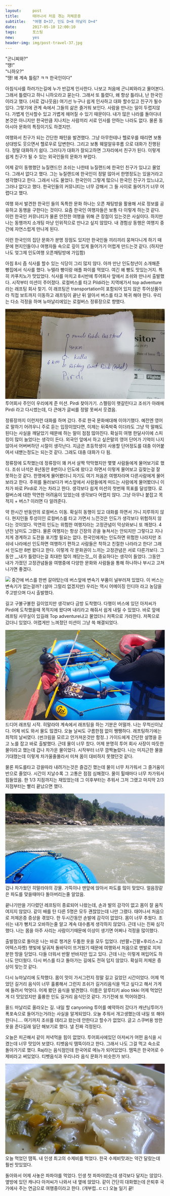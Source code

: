 ```yaml
---          
layout:	    post          
title:      태어나서 처음 겪는 저체온증
subtitle:   "여행 D+37, 인도 D+8 마날리 D+4"          
date:       2017-05-10 12:00:10   
tags:       포스팅          
new:        yes
header-img: img/post-travel-37.jpg
---          
```

  


>
"곤니찌와?"  
"땡!"  
"니하오?"  
"땡! 왜 계속 틀림? ㅋㅋ 한국인이다"  

아침식사를 하러가는길에 누가 반갑게 인사한다. 나보고 처음에 곤니찌와라고 물어본다. 그래서 틀렸다고 하니 니하오라고 묻는다. 그래서 또 틀렸다, 왜 항상 틀리냐, 난 한국인이라고 했다. (서로 겁나웃음) 여기선 누구나 쉽게 인사하고 대화 할수있고 친구가 될수 있다. 그렇기에 관계 속에서 그들의 삶은 즐거워 보인다. 사람을 만나는 일이 두렵지않다. 가볍게 인사할수 있고 가볍게 헤어질 수 있기 때문이다. 내가 많은 나라를 돌아다녀본것은 아니지만 한국만큼 지나치는 사람끼리 서로 인사를 안하는 나라도 없다. 물론 동아시아 문화의 특징이기도 하겠지만.

여행와서 친구가 되는 간단한 패턴을 발견했다. 그냥 아무한테나 헬로우를 때리면 보통 상대방도 웃으면서 헬로우로 답변한다. 그리고 보통 웨얼알유후롬 으로 대화가 진행된다. 정말 대화하기 쉽다. 그러다가 대화가 잘되고하면 그자리에서 친구가 된다. 이렇게 쉽게 친구가 될 수 있는 외국인들의 문화가 부럽다.

어제 같이 동행했던 뉴질랜드인 조쉬는 나한테 뉴질랜드에 한국인 친구가 있냐고 물었다. 그래서 없다고 했다. 그는 뉴질랜드에 한국인이 정말 많아서 한명정도는 있을거라고 생각했다고 한다. 그래서 나도 물었다. 한국인이 그렇게 많으니 한국인 친구가 있느냐고, 그러나 없다고 했다. 한국인들의 커뮤니티는 너무 강해서 그 들 사이로 들어가기 너무 어렵다고 했다.

여행 와서 발견한 한국인 들의 독특한 문화 하나는 오픈 채팅방을 활용해 서로 정보를 공유하고 동행을 구한다는 것이다. 요즘 한국인 여행자들은 보통 다 이렇게 하는것 같다. 이런 한국인 커뮤니티가 물론 안전한 여행을 위해 큰 장점이 있는것은 사실이다. 하지만 나는 동행까지 소개팅 마냥 인위적으로 만나고 싶지 않았다. 내 경험상 동행은 여행지 중간에 자연스럽게 만나게 된다.

이런 한국인의 집단 문화가 분명 장점도 있지만 한국인들 끼리끼리 뭉쳐다니게 하기 때문에 현지인들이나 여행자들 속으로 깊이 있게 들어가기 어렵게 만드는것 같다. (하지만 나도 엊그제 인도여행 오픈채팅방에 가입함)

아침 8시 즘 식사를 할수 있는 식당이 그리 많지 않다. 아까 만난 인도청년이 소개해준 빵집에서 식사를 했다. 누텔라 빵이랑 애플 파이를 먹었다. 여긴 왜 빵도 맛있는거지. 특히 카푸치노가 맛있었다. 식사를 마치고 8시반에 투어회사 앞에서 조쉬와 만나서 출발했다. 시작부터 미션이 주어졌다. 로컬버스를 타고 Pildi라는 지역에가서 top adventure라는 래프팅 회사 찾기. 이 래프팅은 transportation이 포함되어 있지 않은 투어상품이라 직접 보트까지 이동하고 래프팅이 끝난 뒤 알아서 버스를 타고 복귀 해야 한다. 우리는 다소 걱정을 하며 뉴마날리에있는 로컬버스 정류장으로 향했다.

![](/img/170510-mission.jpg)
투어회사 주인이 우리에게 준 미션. Pirdi 찾아가기. 스펠링이 햇갈린다고 조쉬가 아래에  Pirdi 라고 다시썼는데, 다 큰애가 글씨를 정말 못써서 웃겼음.

정류장까지 이런저런 대화를 하며 갔다. 주로 한국 문화에대해 이야기했다. 예전엔 영어로 말하기 어려우니 주로 듣는 입장이었다면, 이제는 뒤죽박죽 이더라도 그냥 막 말해도 된다는 사실을 깨달았기 때문에 하는 말이 점점 많아진다. 확실히 여행 한달사이에 스피킹이 많이 늘었다는 생각이 든다. 외국인 앞에서 하고 싶은말의 영어 단어가 기억이 나지않아서 어버버하던 시절이 생각난다. 지금은 초등학생이 사용할 단어정도를 대충 이어붙여서 내밷는정도는 되는것 같다. 그래도 대충 대화가 다 됨.

정류장에 도착했는데 정류장이 꽤 커서 살짝 막막했지만 몇몇 사람들에게 물어보기로 했다. 조쉬 녀석은 8년동안 8번이나 인도에 왔다고 하면서 이렇게 물어보고 길찾는걸 잘 못하는것 같다. 한명에게 물어봤더니 자기도 여기 처음온 여행자라며 다른사람에게 물어보라고 한다. 주위를 둘러보다가 버스앞에서 사람들에게 떠드는 사람에게 물어봤더니 이 차가 바로 Pirdi로 가는 차라고 한다. 생각보다 쉽게 미션의 첫번재 목표를 달성했다. 로컬버스에 대한 막연한 어려움이 있었는데 생각보다 어렵지 않다. 그냥 아무나 붙잡고 목적지 + 버스? 이러면 다 알려준다.

약 한시간 반동안의 로컬버스 이동. 확실히 동행이 있고 대화를 하면서 가니 지루하지 않다. 현지인들 투성이인 로컬버스를 타고 가면서 느낀것은 인도가 생각보다 위험하지 않다는 것이었다. 막연히 인도는 위험한 여행지라는 고정관념이 막상와보니 또 깨졌다. 4년전 남미도 그랬다. 물론 여행자는 항상 긴장의 끈을 놓쳐서는 안되지만 그렇다고 지나치게 경계하고 도전을 포기할 필요는 없다. 한국인에게는 인도하면 위험한 나라지만 조쉬네 나라에선 인도하면 여행하기 편하고 사람들은 착하고 친절한 나라라고 한다! 그래서 인도만 8번 왔다고 한다. 이렇게 각 문화권이 느끼는 고정관념은 서로 다른가보다. 그동안 __내가 틀렸다는걸 최대한 많이 깨닫는것__이 중요하다는 생각이 들었다. 그동안 내가 가졌던 고정관념들을 여행중에 다양한 문화와 사람들을 통해 하나하나 부시고 고쳐나가면 좋겠다.

![](/img/170510-transmission.jpg)
중간에 버스를 한번 갈아탔는데 버스앞에 변속기 부품이 널부러져 있었다. 이 버스는 변속기가 없는걸까? (설마 그럴리 없겠지만) 우리는 역시 어메이징 인디아 라고 농담을 주고받으며 다시 출발했다.

길고 구불구불한 길이었지만 생각보다 금방 도착했다. 다행이 버스에 있던 아저씨가 Pirdi에 도착했을때 목적지에 왔다며 내리라고 해줘서 쉽게 내릴 수 있었다. 바로 앞에 레프팅 사무실이 있길래 Top adventure냐고 물었더니 저쪽으로 가라한다. 저쪽으로 갔더니 있었다. 어렵게만 느껴졌던 미션이 그냥 쓱 해결되었다.

![](/img/170510-start.jpg)
드디어 래프팅 시작. 히말라야 계속에서 래프팅을 하는 기분은 어떨까. 나는 무척신이났다. 어제 비도 와서 물도 많겠다. 오늘 날씨도 구름한점 없이 쨍쨍하다. 래프팅하기에는 최적의 날씨였다. (썬크림을 모르고 안가져온것만 함정..) 가이드에게 간단한 설명을 듣고 노를 잡고 바로 출발했다. 근데 물이 너무 찼다. 어제 분명히 투어 회사 사장이 따듯한 물이라고 했는데 겁나 차가운 물이었다. 시작부터 너무 깜짝놀랐다. 나는 미지근한 물을 기대했는데 이렇게 차가울줄몰라서 미쳐 몸이 대비하지 못했던것 같다.

물론 파도를타고 강을따라 내려가는것은 즐겁긴 했는데 물이 너무 차가워서 그 즐거움이 반으로 줄었다. 시간이 지날수록 그 고통은 점점 심해졌다. 물이 튈때마다 너무 차가워서 힘들었음. 한 1/3 지점까지는 재밌었는데 그 이후부터는 추워서 그저 그랬고 마지막 2/3 지점부터는 빨리 끝났으면 했다.

![](/img/170510-coldwater.jpg)
겁나 차가웠던 히말라야의 강물. 가뜩이나 맨앞에 앉아서 파도를 많이 맞았다. 얼음장같은 파도를 맞을때마다 돌아버리는줄 알았음.

끝나기만을 기다렸던 레프팅이 종료되어 나왔는데, 손과 발의 감각이 없고 몸이 잘 움직여지지 않았다. 같이 배를 탄 다른 5명은 모두 괜찮았는데 나만 그랬다. 태어나서 처음으로 저체온증 증상을 겪었다. 한 두시간동안 손발에 감각이 없었다. 몸이 너무 추웠다. 조쉬는 내가 뻥치고 오바하는줄 알고 계속 대수롭게 생각하지 않았다. 근데 나는 진짜 심각했다. 나는 몸을 아주 사리는 사람이기때문에 이상이 생기면 어쩌나 걱정을 많이했다.

출발점으로 돌아온 나는 바로 챙겨온 두툼한 옷을 모두 입었다. (반팔+긴팔+후리스+고어텍스자켓) 햇빛에 달궈져 돌바닥이 뜨거웠기 때문에 여행와서 처음으로 맨발로 지저분한 땅을 딛었다. 다들 더워서 반팔 반바지만 입고 있다. 근데 나는 이렇게 껴입어도 하나도 안더웠다. 다시 버스를 타고 돌아가는 길에도 전혀 덥지 않았다. 확실히 저체온 증상이 맞는것 같다.

다시 뉴마날리에 도착했다. 몸이 맛이 가서그런지 정말 길고 길었던 시간이었다. 어제 먹었던 길거리 음식이 너무 훌륭해서 그런지 조쉬가 길거리음식을 먹고 싶다고 해서 가게에 들려서 먹엇다. 어제 봤던 음식을 발견했다. 이름은 알루티키 aloo tikki 어제 먹었던게 더 맛있었지만 훌륭한 인도 길거리 음식인것 같다. 가기전에 또 먹어야겠다.

올드 마날리로 올라오는 길. 내일 할 canyoning 투어를 예약하러 갔다가 캐년닝투어가 폭포속으로 들어가는거라는 사실을 알게되었다. 오늘 추워서 개고생했는데 내일 또 해야한다니.... 여기까지 조쉬를 데리고 왔는데 안한다고 할수가 없었다. 글고 스쿠버용 방한옷을 준다길래 일단 해보기로 했다. 낼 진짜 걱정된다.

오늘은 피곤해서 같이 저녁먹을 힘이 없었다. 투어회사에있던 아저씨가 어떤 음식을 시켰는데 너무 맛있어 보였다. 티벳음식 땜뚝이라고 한다. 그래서 나도 그걸 먹고 숙소로 돌아가기로 했다. Raj라는 음식점인데 한국어로 메뉴가 되어있었다. 땜뚝은 한국어로 수제비라고 써있었다. 티벳음식과 우리나라 음식 문화가 비슷한가 보다.

![](/img/170510-temtuk.jpg)
오늘 먹었던 땜뚝. 내 인생 최고의 수제비를 먹었다. 한국 수제비맛과는 약간 달랐는데 훨씬 맛있었다.

돌아와서 어제 사놓은 파파야를 먹었다. 인생 첫 파파야였는데 생각보다 달지는 않았다. 옆방에 있던 캐나다 아저씨가 나와서 내 옆에 앉았다. 같이 간단히 대화했는데 은퇴후 국가에사 주는 연금으로 여행중이라고 한다. (개부럽..ㄷㄷ) 오늘 일기 끝!
